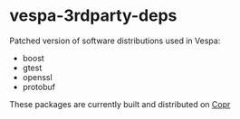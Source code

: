 # vespa-3rdparty-deps
Patched version of software distributions used in Vespa:

   * boost
   * gtest
   * openssl
   * protobuf
   
These packages are currently built and distributed on [Copr](https://copr.fedorainfracloud.org/coprs/g/vespa/vespa/packages)
